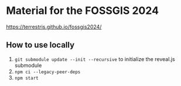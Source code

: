 # Material for the FOSSGIS 2024

https://terrestris.github.io/fossgis2024/

## How to use locally

1. `git submodule update --init --recursive` to initialize the reveal.js submodule
1. `npm ci --legacy-peer-deps`
1. `npm start`
